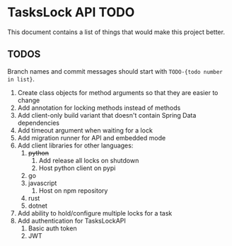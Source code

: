 # TasksLock API TODO

This document contains a list of things that
would make this project better.

## TODOS

Branch names and commit messages should start with `TODO-{todo number in list}`.

1. Create class objects for method arguments so that they are easier to change
2. Add annotation for locking methods instead of methods
3. Add client-only build variant that doesn't contain Spring Data dependencies
4. Add timeout argument when waiting for a lock
5. Add migration runner for API and embedded mode
6. Add client libraries for other languages:
   1. ~~python~~
      1. Add release all locks on shutdown
      2. Host python client on pypi
   2. go
   3. javascript
      1. Host on npm repository
   4. rust
   5. dotnet
7. Add ability to hold/configure multiple locks for a task
8. Add authentication for TasksLockAPI
   1. Basic auth token
   2. JWT 